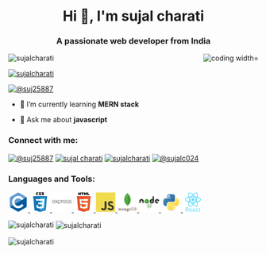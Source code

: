 <h1 align="center">Hi 👋, I'm sujal charati</h1>
<h3 align="center">A passionate web developer from India</h3>
<img align="right" alt="coding width="400" src= https://media.tenor.com/-UygBh3nnfEAAAAC/coding.gif>

<p align="left"> <img src="https://komarev.com/ghpvc/?username=sujalcharati&label=Profile%20views&color=0e75b6&style=flat" alt="sujalcharati" /> </p>

<p align="left"> <a href="https://github.com/ryo-ma/github-profile-trophy"><img src="https://github-profile-trophy.vercel.app/?username=sujalcharati" alt="sujalcharati" /></a> </p>

<p align="left"> <a href="https://twitter.com/@suj25887" target="blank"><img src="https://img.shields.io/twitter/follow/@suj25887?logo=twitter&style=for-the-badge" alt="@suj25887" /></a> </p>

- 🌱 I’m currently learning **MERN stack**

- 💬 Ask me about **javascript**

<h3 align="left">Connect with me:</h3>
<p align="left">
<a href="https://twitter.com/@suj25887" target="blank"><img align="center" src="https://raw.githubusercontent.com/rahuldkjain/github-profile-readme-generator/master/src/images/icons/Social/twitter.svg" alt="@suj25887" height="30" width="40" /></a>
<a href="https://linkedin.com/in/sujal charati" target="blank"><img align="center" src="https://raw.githubusercontent.com/rahuldkjain/github-profile-readme-generator/master/src/images/icons/Social/linked-in-alt.svg" alt="sujal charati" height="30" width="40" /></a>
<a href="https://instagram.com/sujalcharati" target="blank"><img align="center" src="https://raw.githubusercontent.com/rahuldkjain/github-profile-readme-generator/master/src/images/icons/Social/instagram.svg" alt="sujalcharati" height="30" width="40" /></a>
<a href="https://www.hackerrank.com/@sujalc024" target="blank"><img align="center" src="https://raw.githubusercontent.com/rahuldkjain/github-profile-readme-generator/master/src/images/icons/Social/hackerrank.svg" alt="@sujalc024" height="30" width="40" /></a>
</p>

<h3 align="left">Languages and Tools:</h3>
<p align="left"> <a href="https://www.cprogramming.com/" target="_blank" rel="noreferrer"> <img src="https://raw.githubusercontent.com/devicons/devicon/master/icons/c/c-original.svg" alt="c" width="40" height="40"/> </a> <a href="https://www.w3schools.com/css/" target="_blank" rel="noreferrer"> <img src="https://raw.githubusercontent.com/devicons/devicon/master/icons/css3/css3-original-wordmark.svg" alt="css3" width="40" height="40"/> </a> <a href="https://expressjs.com" target="_blank" rel="noreferrer"> <img src="https://raw.githubusercontent.com/devicons/devicon/master/icons/express/express-original-wordmark.svg" alt="express" width="40" height="40"/> </a> <a href="https://www.w3.org/html/" target="_blank" rel="noreferrer"> <img src="https://raw.githubusercontent.com/devicons/devicon/master/icons/html5/html5-original-wordmark.svg" alt="html5" width="40" height="40"/> </a> <a href="https://developer.mozilla.org/en-US/docs/Web/JavaScript" target="_blank" rel="noreferrer"> <img src="https://raw.githubusercontent.com/devicons/devicon/master/icons/javascript/javascript-original.svg" alt="javascript" width="40" height="40"/> </a> <a href="https://www.mongodb.com/" target="_blank" rel="noreferrer"> <img src="https://raw.githubusercontent.com/devicons/devicon/master/icons/mongodb/mongodb-original-wordmark.svg" alt="mongodb" width="40" height="40"/> </a> <a href="https://nodejs.org" target="_blank" rel="noreferrer"> <img src="https://raw.githubusercontent.com/devicons/devicon/master/icons/nodejs/nodejs-original-wordmark.svg" alt="nodejs" width="40" height="40"/> </a> <a href="https://www.python.org" target="_blank" rel="noreferrer"> <img src="https://raw.githubusercontent.com/devicons/devicon/master/icons/python/python-original.svg" alt="python" width="40" height="40"/> </a> <a href="https://reactjs.org/" target="_blank" rel="noreferrer"> <img src="https://raw.githubusercontent.com/devicons/devicon/master/icons/react/react-original-wordmark.svg" alt="react" width="40" height="40"/> </a> </p>

<p><img align="left" src="https://github-readme-stats.vercel.app/api/top-langs?username=sujalcharati&show_icons=true&locale=en&layout=compact" alt="sujalcharati" /></p>

<p>&nbsp;<img align="center" src="https://github-readme-stats.vercel.app/api?username=sujalcharati&show_icons=true&locale=en" alt="sujalcharati" /></p>

<p><img align="center" src="https://github-readme-streak-stats.herokuapp.com/?user=sujalcharati&" alt="sujalcharati" /></p>





